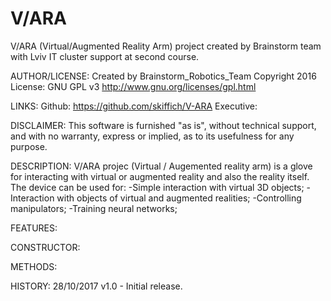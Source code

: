 # V/ARA
V/ARA (Virtual/Augmented Reality Arm) project created by Brainstorm team with Lviv IT cluster support at second course.

AUTHOR/LICENSE:
Created by Brainstorm_Robotics_Team
Copyright 2016 License: GNU GPL v3 http://www.gnu.org/licenses/gpl.html

LINKS:
Github: https://github.com/skiffich/V-ARA 
Executive: 

DISCLAIMER:
This software is furnished "as is", without technical support, and with no  warranty, express or implied, as to its usefulness for any purpose.

DESCRIPTION:
V/ARA projec (Virtual / Augemented reality arm) is a glove for interacting with virtual or augmented reality and also the reality itself.
The device can be used for:
-Simple interaction with virtual 3D objects;
-Interaction with objects of virtual and augmented realities;
-Controlling manipulators;
-Training neural networks;

FEATURES:


CONSTRUCTOR:


METHODS:


HISTORY:
28/10/2017 v1.0 - Initial release.